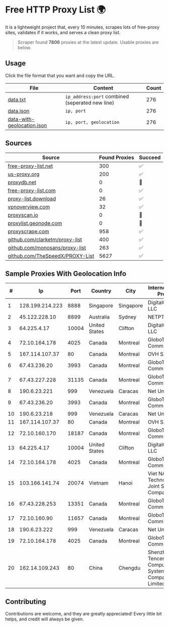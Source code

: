 
# Free HTTP Proxy List 🌍

It is a lightweight project that, every 10 minutes, scrapes lots of free-proxy sites, validates if it works, and serves a clean proxy list.


> Scraper found **7806** proxies at the latest update. Usable proxies are below.

## Usage

Click the file format that you want and copy the URL.


|File|Content|Count|
|----|-------|-----|
|[data.txt](https://raw.githubusercontent.com/themiralay/Proxy-List-World/master/data.txt)|`ip_address:port` combined (seperated new line)|276|
|[data.json](https://raw.githubusercontent.com/themiralay/Proxy-List-World/master/data.json)|`ip, port`|276|
|[data-with-geolocation.json](https://raw.githubusercontent.com/themiralay/Proxy-List-World/master/data-with-geolocation.json)|`ip, port, geolocation`|276|

## Sources

|Source|Found Proxies|Succeed|
|------|-------------|-------|
|[free-proxy-list.net](https://free-proxy-list.net)|300|✅|
|[us-proxy.org](https://www.us-proxy.org)|200|✅|
|[proxydb.net](http://proxydb.net)|0|🚫|
|[free-proxy-list.com](https://free-proxy-list.com/?page=&port=&type%5B%5D=http&type%5B%5D=https&up_time=0&search=Search)|0|✅|
|[proxy-list.download](https://www.proxy-list.download/HTTP)|26|✅|
|[vpnoverview.com](https://vpnoverview.com/privacy/anonymous-browsing/free-proxy-servers)|32|✅|
|[proxyscan.io](https://www.proxyscan.io)|0|🚫|
|[proxylist.geonode.com](https://proxylist.geonode.com/api/proxy-list?limit=300&page=1&sort_by=lastChecked&sort_type=desc&protocols=http,https)|0|🚫|
|[proxyscrape.com](https://api.proxyscrape.com/v2/?request=displayproxies&protocol=http&timeout=10000&country=all&ssl=all&anonymity=all)|958|✅|
|[github.com/clarketm/proxy-list](https://raw.githubusercontent.com/clarketm/proxy-list/master/proxy-list-raw.txt)|400|✅|
|[github.com/monosans/proxy-list](https://raw.githubusercontent.com/monosans/proxy-list/main/proxies/http.txt)|263|✅|
|[github.com/TheSpeedX/PROXY-List](https://raw.githubusercontent.com/TheSpeedX/PROXY-List/master/http.txt)|5627|✅|


## Sample Proxies With Geolocation Info

|#|Ip|Port|Country|City|Internet Service Provider|
|-|--|----|-------|----|-------------------------|
|1|128.199.214.223|8888|Singapore|Singapore|DigitalOcean, LLC|
|2|45.122.228.10|8899|Australia|Sydney|NETPTYLTD|
|3|64.225.4.17|10004|United States|Clifton|DigitalOcean, LLC|
|4|72.10.164.178|4025|Canada|Montreal|GloboTech Communications|
|5|167.114.107.37|80|Canada|Montreal|OVH SAS|
|6|67.43.236.20|3993|Canada|Montreal|GloboTech Communications|
|7|67.43.227.228|31135|Canada|Montreal|GloboTech Communications|
|8|190.6.23.221|999|Venezuela|Caracas|Net Uno|
|9|67.43.236.20|3993|Canada|Montreal|GloboTech Communications|
|10|190.6.23.218|999|Venezuela|Caracas|Net Uno|
|11|167.114.107.37|80|Canada|Montreal|OVH SAS|
|12|72.10.160.170|18187|Canada|Montreal|GloboTech Communications|
|13|64.225.4.17|10004|United States|Clifton|DigitalOcean, LLC|
|14|72.10.164.178|4025|Canada|Montreal|GloboTech Communications|
|15|103.166.141.74|20074|Vietnam|Hanoi|Viet NAM Cloud Technology Joint Stock Company|
|16|67.43.228.253|13351|Canada|Montreal|GloboTech Communications|
|17|72.10.160.90|11657|Canada|Montreal|GloboTech Communications|
|18|190.6.23.222|999|Venezuela|Caracas|Net Uno|
|19|72.10.164.178|4025|Canada|Montreal|GloboTech Communications|
|20|162.14.109.243|80|China|Chengdu|Shenzhen Tencent Computer Systems Company Limited|



## Contributing

Contributions are welcome, and they are greatly appreciated! Every
little bit helps, and credit will always be given.

